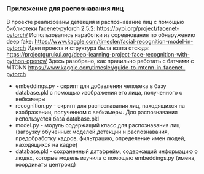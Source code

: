 ### Приложение для распознавания лиц

В проекте реализованы детекция и распознавание лиц с помощью библиотеки facenet-pytorch 2.5.2: https://pypi.org/project/facenet-pytorch/
Использовались наработки из соревнования по обнаружению deep fake: https://www.kaggle.com/timesler/facial-recognition-model-in-pytorch
Идея проекта и структура была взята отсюда: https://projectgurukul.org/deep-learning-project-face-recognition-with-python-opencv/
Здесь разобрано, как правильно работать с батчами с MTCNN https://www.kaggle.com/timesler/guide-to-mtcnn-in-facenet-pytorch

- embeddings.py - скрипт для добавления человека в базу database.pkl с помощью изображения его лица, полученного с вебкамеры
- recognition.py - скрипт для распознавания лиц, находящихся на изображении, полученном с вебкамеры. Для распознавания используется база database.pkl
- model.py - модуль содержащий класс для распознавания  лиц (загрузку обученных моделей детекции и распознавания, предобработку кадров, фильтрацию, определение имен людей, находящихся на кадре)
- database.pkl - сохраненный датафрейм, содержащий информацию о людях, которые модель изучила с помощью embeddings.py (имена, координаты центроид)